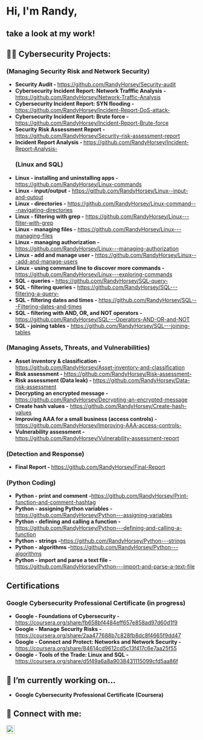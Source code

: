 <h1>Hi, I'm Randy,</h1><h2>take a look at my work!</h2>

<h2>👨‍💻 Cybersecurity Projects:</h2>
       <h3>(Managing Security Risk and Network Security)</h3>

- <b>Security Audit - </b> https://github.com/RandyHorsey/Security-audit
 - <b>Cybersecurity Incident Report: Network Trafffic Analysis - </b> https://github.com/RandyHorsey/Network-Traffic-Analysis
  - <b>Cybersecurity Incident Report: SYN flooding - </b> https://github.com/RandyHorsey/Incident-Report-DoS-attack-
  - <b>Cybersecurity Incident Report: Brute force - </b> https://github.com/RandyHorsey/Incident-Report-Brute-force
  - <b>Security Risk Assessment Report - </b> https://github.com/RandyHorsey/Security-risk-assessment-report
  -  <b>Incident Report Analysis - </b> https://github.com/RandyHorsey/Incident-Report-Analysis-
     <h3>(Linux and SQL)</h3>  
  - <b>Linux - installing and uninstalling apps - </b> https://github.com/RandyHorsey/Linux-commands
 - <b>Linux - input/output -</b> https://github.com/RandyHorsey/Linux--input-and-output
 - <b>Linux - directories -</b> https://github.com/RandyHorsey/Linux-command---navigating-directories
  - <b>Linux - filtering with grep -</b> https://github.com/RandyHorsey/Linux---fliter-with-grep
 - <b>Linux - managing files -</b> https://github.com/RandyHorsey/Linux---managing-files
  - <b>Linux - managing authorization -</b> https://github.com/RandyHorsey/Linux---managing-authorization
  - <b>Linux - add and manage user -</b> https://github.com/RandyHorsey/Linux---add-and-manage-users
  - <b>Linux - using command line to discover more commands -</b>  https://github.com/RandyHorsey/Linux---exploring-commands
  - <b>SQL - queries -</b> https://github.com/RandyHorsey/SQL-query-
  - <b>SQL - filtering queries -</b> https://github.com/RandyHorsey/SQL---filtering-a-query-
  -  <b>SQL - filtering dates and times -</b> https://github.com/RandyHorsey/SQL---Filtering-dates-and-times
  -  <b>SQL - filtering with AND, OR, and NOT operators -</b> https://github.com/RandyHorsey/SQL---Operators-AND-OR-and-NOT
  - <b>SQL - joining tables -</b> https://github.com/RandyHorsey/SQL---joining-tables

  <h3>(Managing Assets, Threats, and Vulnerabilities)</h3> 

- <b>Asset inventory & classification - </b> https://github.com/RandyHorsey/Asset-inventory-and-classification
- <b>Risk assessment - </b> https://github.com/RandyHorsey/Risk-assessment-
- <b>Risk assessment (Data leak) - </b> https://github.com/RandyHorsey/Data-risk-assessment
- <b>Decrypting an encrypted message -</b> https://github.com/RandyHorsey/Decrypting-an-encrypted-message
- <b>Create hash values -</b> https://github.com/RandyHorsey/Create-hash-values
- <b>Improving AAA for a small business (access controls) - </b> https://github.com/RandyHorsey/Improving-AAA-access-controls-
- <b>Vulnerability assessment - </b> https://github.com/RandyHorsey/Vulnerability-assessment-report

<h3>(Detection and Response)</h3>

- <b>Final Report - </b>https://github.com/RandyHorsey/Final-Report

<h3>(Python Coding)</h3>

- <b>Python - print and comment -</b>https://github.com/RandyHorsey/Print-function-and-comment-hashtag
- <b>Python - assigning Python variables -</b>https://github.com/RandyHorsey/Python---assigning-variables
- <b>Python - defining and calling a function -</b> https://github.com/RandyHorsey/Python---defining-and-calling-a-function
- <b>Python - strings -</b>https://github.com/RandyHorsey/Python---strings
- <b>Python - algorithms -</b>https://github.com/RandyHorsey/Python---algorithms
- <b>Python - import and parse a text file -</b>https://github.com/RandyHorsey/Python---import-and-parse-a-text-file

<h2>Certifications</h2>
<h3>Google Cybersecurity Professional Certificate (in progress)</h3> 

*  <b>Google - Foundations of Cybersecurity - </b> https://coursera.org/share/fb658bf4484eff657e858ad97d60d1f9
*  <b>Google - Manage Security Risks - </b> https://coursera.org/share/2aa477688b7c828fb8dc8f4665f9dd47
*  <b>Google - Connect and Protect: Networks and Network Security - </b> https://coursera.org/share/84614cd9612cd5c13f417c6e7aa25f55
*  <b>Google - Tools of the Trade: Linux and SQL - </b> https://coursera.org/share/d5f49a6a8a9038431115099cfd5aa86f
 
<h2>🌱 I’m currently working on...</h2>

*  <b>Google Cybersecurity Professional Certificate (Coursera)<b>


<h2> 🤳 Connect with me:</h2>


[<img align="left" alt="JoshMadakor | LinkedIn" width="22px" src="https://cdn.jsdelivr.net/npm/simple-icons@v3/icons/linkedin.svg" />][linkedin]


[linkedin]: https://www.linkedin.com/in/randyhorsey/

<!--
**joshmadakor1/joshmadakor1** is a ✨ _special_ ✨ repository because its `README.md` (this file) appears on your GitHub profile.

Here are some ideas to get you started:

- 🔭 I’m currently working on ...
- 🌱 I’m currently learning ...
- 👯 I’m looking to collaborate on ...
- 🤔 I’m looking for help with ...
- 💬 Ask me about ...
- 📫 How to reach me: ...
- 😄 Pronouns: ...
- ⚡ Fun fact: ...
-->
